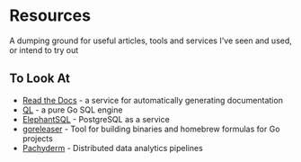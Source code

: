 # Resources
A dumping ground for useful articles, tools and services I've seen and used, or intend to try out

## To Look At

* [Read the Docs](https://readthedocs.org) - a service for automatically generating documentation
* [QL](http://godoc.org/github.com/cznic/ql) - a pure Go SQL engine
* [ElephantSQL](https://www.elephantsql.com/) - PostgreSQL as a service
* [goreleaser](https://github.com/goreleaser/goreleaser) - Tool for building binaries and homebrew formulas for Go projects
* [Pachyderm](http://pachyderm.readthedocs.io/) - Distributed data analytics pipelines
